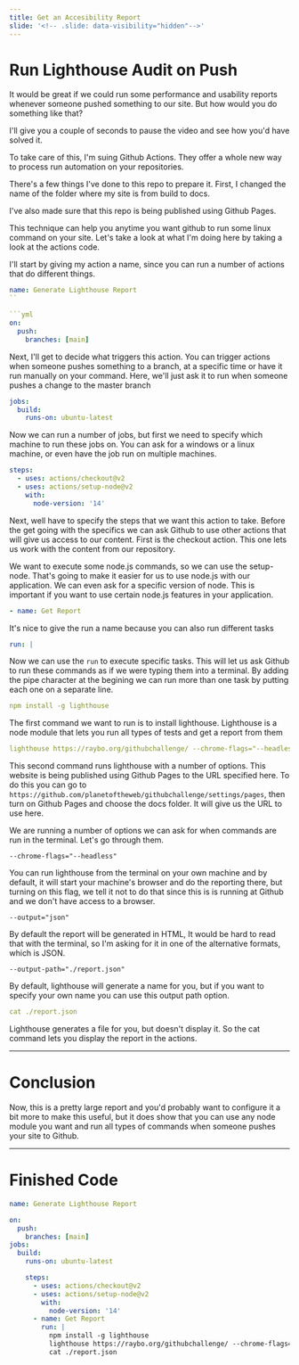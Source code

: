 ```yaml
---
title: Get an Accesibility Report
slide: '<!-- .slide: data-visibility="hidden"-->'
---
```


<!-- .slide: data-state="layout-title" class="bg-dark"-->

# Run Lighthouse Audit on Push

It would be great if we could run some performance and usability reports whenever someone pushed something to our site. But how would you do something like that?

I'll give you a couple of seconds to pause the video and see how you'd have solved it.

To take care of this, I'm suing Github Actions. They offer a whole new way to process run automation on your repositories.

There's a few things I've done to this repo to prepare it. First, I changed the name of the folder where my site is from build to docs.

I've also made sure that this repo is being published using Github Pages.

This technique can help you anytime you want github to run some linux command on your site. Let's take a look at what I'm doing here by taking a look at the actions code.

I'll start by giving my action a name, since you can run a number of actions that do different things.

````yml
name: Generate Lighthouse Report
``

```yml
on:
  push:
    branches: [main]
````

Next, I'll get to decide what triggers this action. You can trigger actions when someone pushes something to a branch, at a specific time or have it run manually on your command. Here, we'll just ask it to run when someone pushes a change to the master branch

```yml
jobs:
  build:
    runs-on: ubuntu-latest
```

Now we can run a number of jobs, but first we need to specify which machine to run these jobs on. You can ask for a windows or a linux machine, or even have the job run on multiple machines.

```yml
steps:
  - uses: actions/checkout@v2
  - uses: actions/setup-node@v2
    with:
      node-version: '14'
```

Next, well have to specify the steps that we want this action to take. Before the get going with the specifics we can ask Github to use other actions that will give us access to our content. First is the checkout action. This one lets us work with the content from our repository.

We want to execute some node.js commands, so we can use the setup-node. That's going to make it easier for us to use node.js with our application. We can even ask for a specific version of node. This is important if you want to use certain node.js features in your application.

```yml
- name: Get Report
```

It's nice to give the run a name because you can also run different tasks

```yml
run: |
```

Now we can use the `run` to execute specific tasks. This will let us ask Github to run these commands as if we were typing them into a terminal. By adding the pipe character at the begining we can run more than one task by putting each one on a separate line.

```yml
npm install -g lighthouse
```

The first command we want to run is to install lighthouse. Lighthouse is a node module that lets you run all types of tests and get a report from them

```yml
lighthouse https://raybo.org/githubchallenge/ --chrome-flags="--headless" --output="json" --output-path="./report.json"
```

This second command runs lighthouse with a number of options. This website is being published using Github Pages to the URL specified here. To do this you can go to `https://github.com/planetoftheweb/githubchallenge/settings/pages`, then turn on Github Pages and choose the docs folder. It will give us the URL to use here.

We are running a number of options we can ask for when commands are run in the terminal. Let's go through them.

```
--chrome-flags="--headless"
```

You can run lighthouse from the terminal on your own machine and by default, it will start your machine's browser and do the reporting there, but turning on this flag, we tell it not to do that since this is is running at Github and we don't have access to a browser.

```
--output="json"
```

By default the report will be generated in HTML, It would be hard to read that with the terminal, so I'm asking for it in one of the alternative formats, which is JSON.

```
--output-path="./report.json"
```

By default, lighthouse will generate a name for you, but if you want to specify your own name you can use this output path option.

```yml
cat ./report.json
```

Lighthouse generates a file for you, but doesn't display it. So the cat command lets you display the report in the actions.

---

# Conclusion

Now, this is a pretty large report and you'd probably want to configure it a bit more to make this useful, but it does show that you can use any node module you want and run all types of commands when someone pushes your site to Github.

---

# Finished Code

```yml
name: Generate Lighthouse Report

on:
  push:
    branches: [main]
jobs:
  build:
    runs-on: ubuntu-latest

    steps:
      - uses: actions/checkout@v2
      - uses: actions/setup-node@v2
        with:
          node-version: '14'
      - name: Get Report
        run: |
          npm install -g lighthouse
          lighthouse https://raybo.org/githubchallenge/ --chrome-flags="--headless" --output="json" --output-path="./report.json"
          cat ./report.json
```
